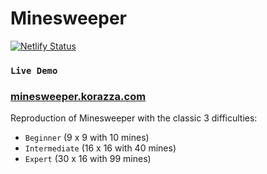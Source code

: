 # Minesweeper

[![Netlify Status](https://api.netlify.com/api/v1/badges/7087e8d6-98ee-469e-bc6e-2f9179a17ff5/deploy-status)](https://app.netlify.com/sites/funny-moonbeam-993451/deploys)
### `Live Demo`
### [minesweeper.korazza.com](https://minesweeper.korazza.com/)

Reproduction of Minesweeper with the classic 3 difficulties:

- `Beginner` (9 x 9 with 10 mines)
- `Intermediate` (16 x 16 with 40 mines)
- `Expert` (30 x 16 with 99 mines)
